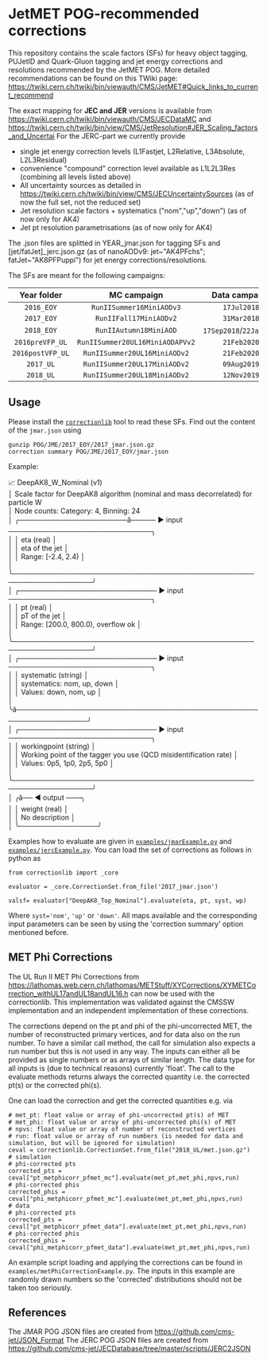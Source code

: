 # JetMET POG-recommended corrections

This repository contains the scale factors (SFs) for heavy object tagging, PUJetID and Quark-Gluon tagging and jet energy corrections and resolutions recommended by the JetMET POG.
More detailed recommendations can be found on this TWiki page: https://twiki.cern.ch/twiki/bin/viewauth/CMS/JetMET#Quick_links_to_current_recommend

The exact mapping for **JEC and JER** versions is available from https://twiki.cern.ch/twiki/bin/viewauth/CMS/JECDataMC and https://twiki.cern.ch/twiki/bin/view/CMS/JetResolution#JER_Scaling_factors_and_Uncertai
For the JERC-part we currently provide
- single jet energy correction levels (L1Fastjet, L2Relative, L3Absolute, L2L3Residual)
- convenience "compound" correction level available as L1L2L3Res (combining all levels listed above)
- All uncertainty sources as detailed in https://twiki.cern.ch/twiki/bin/view/CMS/JECUncertaintySources (as of now the full set, not the reduced set)
- Jet resolution scale factors + systematics ("nom","up","down") (as of now only for AK4)
- Jet pt resolution parametrisations (as of now only for AK4)

The .json files are splitted in YEAR_jmar.json for tagging SFs and \[jet/fatJet\]_jerc.json.gz (as of nanoAODv9: jet\~"AK4PFchs"; fatJet\~"AK8PFPuppi") for jet energy corrections/resolutions.

The SFs are meant for the following campaigns:

| Year folder   | MC campaign              | Data campaign           |
|:------------:|:------------------------:| :----------------------:|
| `2016_EOY` | `RunIISummer16MiniAODv3` | `17Jul2018`             |
| `2017_EOY` | `RunIIFall17MiniAODv2`   | `31Mar2018`             |
| `2018_EOY` | `RunIIAutumn18MiniAOD`   | `17Sep2018`/`22Jan2019` |
| `2016preVFP_UL`| `RunIISummer20UL16MiniAODAPVv2` |`21Feb2020`|
| `2016postVFP_UL`| `RunIISummer20UL16MiniAODv2` |`21Feb2020`|
| `2017_UL`| `RunIISummer20UL17MiniAODv2` |`09Aug2019`|
| `2018_UL`| `RunIISummer20UL18MiniAODv2` |`12Nov2019`|




## Usage

Please install the [`correctionlib`](https://github.com/cms-nanoAOD/correctionlib) tool to read these SFs.
Find out the content of the `jmar.json` using
```
gunzip POG/JME/2017_EOY/2017_jmar.json.gz
correction summary POG/JME/2017_EOY/jmar.json
```
Example:

📈 DeepAK8_W_Nominal (v1)                                                                       
│   Scale factor for DeepAK8 algorithm (nominal and mass decorrelated) for particle W               
│   Node counts: Category: 4, Binning: 24                                                           
│   ╭──────────────────────â───── ▶ input ─────────────────────────────╮                            
│   │ eta (real)                                                       │                            
│   │ eta of the jet                                                   │                            
│   │ Range: [-2.4, 2.4)                                               │                            
│   ╰──────────────────────────────────────────────────────────────────╯                            
│   ╭──────────────────────────── ▶ input ─────────────────────────────╮                            
│   │ pt (real)                                                        │                            
│   │ pT of the jet                                                    │                            
│   │ Range: [200.0, 800.0), overflow ok                               │                            
│   ╰──────────────────────────────────────────────────────────────────╯                            
│   ╭──────────────────────────── ▶ input ─────────────────────────────╮                            
│   │ systematic (string)                                              │                            
│   │ systematics: nom, up, down                                       │                            
│   │ Values: down, nom, up                                            │                            
│   ╰â─────────────────────────────────────────────────────────────────╯                            
│   ╭──────────────────────────── ▶ input ─────────────────────────────╮                            
│   │ workingpoint (string)                                            │                            
│   │ Working point of the tagger you use (QCD misidentification rate) │                            
│   │ Values: 0p5, 1p0, 2p5, 5p0                                       │                            
│   ╰──────────────────────────────────────────────────────────────────╯                            
│   ╭â── ◀ output ───╮                                                                              
│   │ weight (real)  │                                                                              
│   │ No description │                                                                              
│   ╰────────────────╯                                               

Examples how to evaluate are given in [`examples/jmarExample.py`](../../examples/jmarExample.py) and [`examples/jercExample.py`](../../examples/jercExample.py).
You can load the set of corrections as follows in python as
```
from correctionlib import _core

evaluator = _core.CorrectionSet.from_file('2017_jmar.json')

valsf= evaluator["DeepAK8_Top_Nominal"].evaluate(eta, pt, syst, wp)
```

Where `syst='nom'`, `'up'` or  `'down'`.
All maps available and the corresponding input parameters can be seen by using the 'correction summary' option mentioned before.

## MET Phi Corrections
The UL Run II MET Phi Corrections from https://lathomas.web.cern.ch/lathomas/METStuff/XYCorrections/XYMETCorrection_withUL17andUL18andUL16.h can now be used with the correctionlib. This implementation was validated against the CMSSW implementation and an independent implementation of these corrections.

The corrections depend on the pt and phi of the phi-uncorrected MET, the number of reconstructed primary vertices, and for data also on the run number. To have a similar call method, the call for simulation also expects a run number but this is not used in any way. The inputs can either all be provided as single numbers or as arrays of similar length. The data type for all inputs is (due to technical reasons) currently 'float'. The call to the evaluate methods returns always the corrected quantity i.e. the corrected pt(s) or the corrected phi(s).

One can load the correction and get the corrected quantities e.g. via
```
# met_pt: float value or array of phi-uncorrected pt(s) of MET
# met_phi: float value or array of phi-uncorrected phi(s) of MET
# npvs: float value or array of number of reconstructed vertices
# run: float value or array of run numbers (is needed for data and simulation, but will be ignored for simulation)
ceval = correctionlib.CorrectionSet.from_file("2018_UL/met.json.gz")
# simulation
# phi-corrected pts
corrected_pts = ceval["pt_metphicorr_pfmet_mc"].evaluate(met_pt,met_phi,npvs,run)
# phi-corrected phis
corrected_phis = ceval["phi_metphicorr_pfmet_mc"].evaluate(met_pt,met_phi,npvs,run)
# data
# phi-corrected pts
corrected_pts = ceval["pt_metphicorr_pfmet_data"].evaluate(met_pt,met_phi,npvs,run)
# phi-corrected phis
corrected_phis = ceval["phi_metphicorr_pfmet_data"].evaluate(met_pt,met_phi,npvs,run)
```

An example script loading and applying the corrections can be found in `examples/metPhiCorrectionExample.py`. The inputs in this example are randomly drawn numbers so the 'corrected' distributions should not be taken too seriously.
## References

The JMAR POG JSON files are created from https://github.com/cms-jet/JSON_Format
The JERC POG JSON files are created from https://github.com/cms-jet/JECDatabase/tree/master/scripts/JERC2JSON
